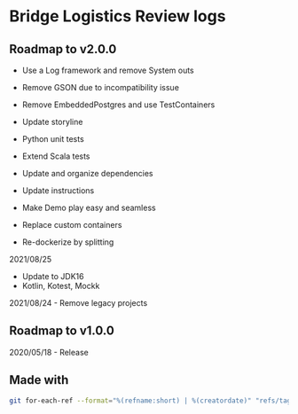 # Bridge Logistics Review logs

## Roadmap to v2.0.0

- Use a Log framework and remove System outs
- Remove GSON due to incompatibility issue
- Remove EmbeddedPostgres and use TestContainers
- Update storyline
- Python unit tests
- Extend Scala tests
- Update and organize dependencies
- Update instructions
- Make Demo play easy and seamless

- Replace custom containers
- Re-dockerize by splitting

2021/08/25 
- Update to JDK16
- Kotlin, Kotest, Mockk

2021/08/24 - Remove legacy projects

## Roadmap to v1.0.0

2020/05/18 - Release

## Made with

```bash
git for-each-ref --format="%(refname:short) | %(creatordate)" "refs/tags/*"
```
